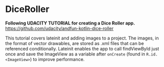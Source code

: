 # DiceRoller
<b>Following UDACITY TUTORIAL for creating a Dice Roller app.</b>
https://github.com/udacity/andfun-kotlin-dice-roller

This tutorial covers lateinit and adding images to a project.
The images, in the format of vector drawables, are stored as .xml files that can be referenced conditionally.
Lateinit enables the app to call findViewById just once and save the ImageView as a variable after `onCreate` (found in `R.id.<ImageView>`) to improve performance.
